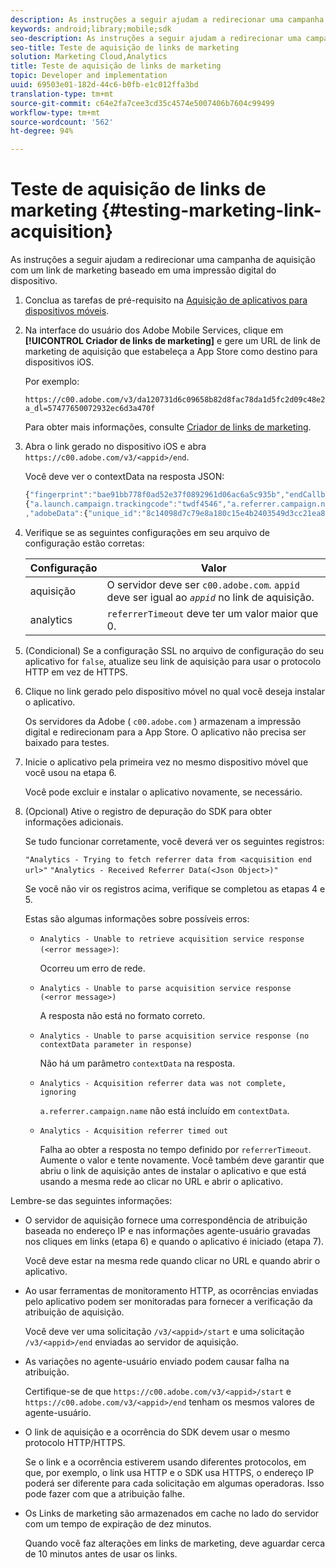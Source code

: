 ```yaml
---
description: As instruções a seguir ajudam a redirecionar uma campanha de aquisição com um link de marketing baseado em uma impressão digital do dispositivo.
keywords: android;library;mobile;sdk
seo-description: As instruções a seguir ajudam a redirecionar uma campanha de aquisição com um link de marketing baseado em uma impressão digital do dispositivo.
seo-title: Teste de aquisição de links de marketing
solution: Marketing Cloud,Analytics
title: Teste de aquisição de links de marketing
topic: Developer and implementation
uuid: 69503e01-182d-44c6-b0fb-e1c012ffa3bd
translation-type: tm+mt
source-git-commit: c64e2fa7cee3cd35c4574e5007406b7604c99499
workflow-type: tm+mt
source-wordcount: '562'
ht-degree: 94%

---
```



# Teste de aquisição de links de marketing {#testing-marketing-link-acquisition}

As instruções a seguir ajudam a redirecionar uma campanha de aquisição com um link de marketing baseado em uma impressão digital do dispositivo.

1. Conclua as tarefas de pré-requisito na [Aquisição de aplicativos para dispositivos móveis](/help/ios/acquisition-main/acquisition.md).
1. Na interface do usuário dos Adobe Mobile Services, clique em **[!UICONTROL Criador de links de marketing]** e gere um URL de link de marketing de aquisição que estabeleça a App Store como destino para dispositivos iOS.

   Por exemplo:

   ```
   https://c00.adobe.com/v3/da120731d6c09658b82d8fac78da1d5fc2d09c48e21b3a55f9e2d7344e08425d/start?a_dl=57477650072932ec6d3a470f
   ```

   Para obter mais informações, consulte [Criador de links de marketing](/help/using/acquisition-main/c-marketing-links-builder/c-marketing-links-builder.md).


1. Abra o link gerado no dispositivo iOS e abra `https://c00.adobe.com/v3/<appid>/end`.

   Você deve ver o contextData na resposta JSON:

   ```js
   {"fingerprint":"bae91bb778f0ad52e37f0892961d06ac6a5c935b","endCallbacks":["***"],"timestamp":1464301217,"appguid":"da120731d6c09658b82d8fac78da1d5fc2d09c48e21b3a55f9e2d7344e08425d","contextData":
   {"a.launch.campaign.trackingcode":"twdf4546","a.referrer.campaign.name":"iOS Demo","a.referrer.campaign.trackingcode":"twdf4546"}
   ,"adobeData":{"unique_id":"8c14098d7c79e8a180c15e4b2403549d3cc21ea8","deeplinkid":"57477650072932ec6d3a470f"}}
   ```

1. Verifique se as seguintes configurações em seu arquivo de configuração estão corretas:

   | Configuração | Valor |
   |--- |--- |
   | aquisição | O servidor deve ser `c00.adobe.com`. `appid` deve ser igual ao *`appid`* no link de aquisição. |
   | analytics | `referrerTimeout` deve ter um valor maior que 0. |

1. (Condicional) Se a configuração SSL no arquivo de configuração do seu aplicativo for `false`, atualize seu link de aquisição para usar o protocolo HTTP em vez de HTTPS.
1. Clique no link gerado pelo dispositivo móvel no qual você deseja instalar o aplicativo.

   Os servidores da Adobe ( `c00.adobe.com` ) armazenam a impressão digital e redirecionam para a App Store. O aplicativo não precisa ser baixado para testes.
1. Inicie o aplicativo pela primeira vez no mesmo dispositivo móvel que você usou na etapa 6.

   Você pode excluir e instalar o aplicativo novamente, se necessário.
1. (Opcional) Ative o registro de depuração do SDK para obter informações adicionais.

   Se tudo funcionar corretamente, você deverá ver os seguintes registros:

   `"Analytics - Trying to fetch referrer data from <acquisition end url>"`
   `"Analytics - Received Referrer Data(<Json Object>)"`

   Se você não vir os registros acima, verifique se completou as etapas 4 e 5.

   Estas são algumas informações sobre possíveis erros:

   * `Analytics - Unable to retrieve acquisition service response (<error message>)`:

      Ocorreu um erro de rede.

   * `Analytics - Unable to parse acquisition service response (<error message>)`

      A resposta não está no formato correto.

   * `Analytics - Unable to parse acquisition service response (no contextData parameter in response)`

      Não há um parâmetro `contextData` na resposta.

   * `Analytics - Acquisition referrer data was not complete, ignoring`

      `a.referrer.campaign.name` não está incluído em `contextData`.

   * `Analytics - Acquisition referrer timed out`

      Falha ao obter a resposta no tempo definido por `referrerTimeout`. Aumente o valor e tente novamente. Você também deve garantir que abriu o link de aquisição antes de instalar o aplicativo e que está usando a mesma rede ao clicar no URL e abrir o aplicativo.

Lembre-se das seguintes informações:

* O servidor de aquisição fornece uma correspondência de atribuição baseada no endereço IP e nas informações agente-usuário gravadas nos cliques em links (etapa 6) e quando o aplicativo é iniciado (etapa 7).

   Você deve estar na mesma rede quando clicar no URL e quando abrir o aplicativo.

* Ao usar ferramentas de monitoramento HTTP, as ocorrências enviadas pelo aplicativo podem ser monitoradas para fornecer a verificação da atribuição de aquisição.

   Você deve ver uma solicitação `/v3/<appid>/start` e uma solicitação `/v3/<appid>/end` enviadas ao servidor de aquisição.

* As variações no agente-usuário enviado podem causar falha na atribuição.

   Certifique-se de que `https://c00.adobe.com/v3/<appid>/start` e `https://c00.adobe.com/v3/<appid>/end` tenham os mesmos valores de agente-usuário.

* O link de aquisição e a ocorrência do SDK devem usar o mesmo protocolo HTTP/HTTPS.

   Se o link e a ocorrência estiverem usando diferentes protocolos, em que, por exemplo, o link usa HTTP e o SDK usa HTTPS, o endereço IP poderá ser diferente para cada solicitação em algumas operadoras. Isso pode fazer com que a atribuição falhe.

* Os Links de marketing são armazenados em cache no lado do servidor com um tempo de expiração de dez minutos.

   Quando você faz alterações em links de marketing, deve aguardar cerca de 10 minutos antes de usar os links.